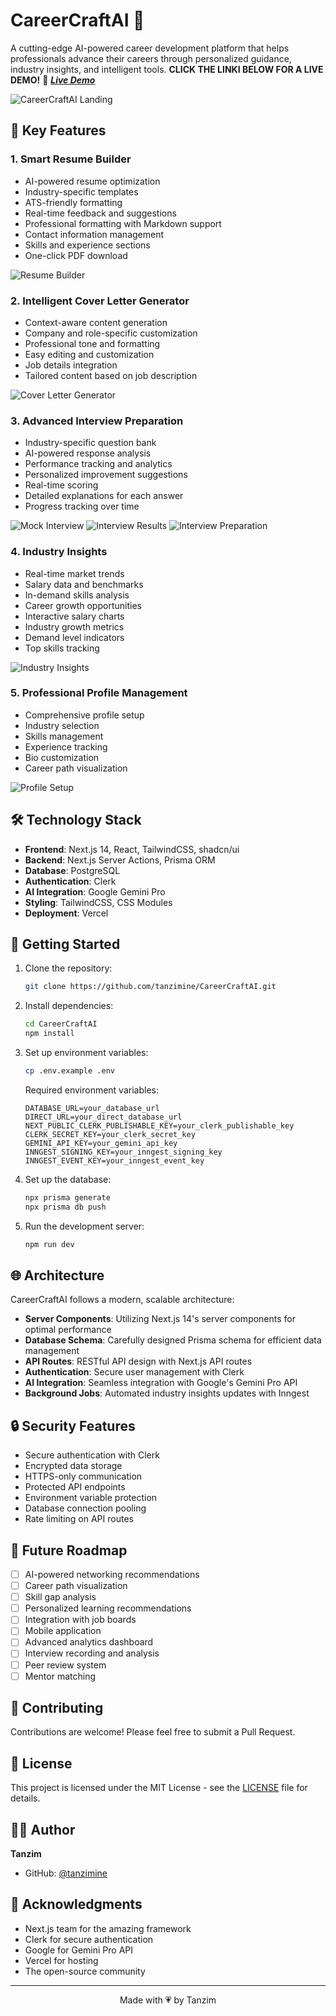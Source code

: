 # CareerCraftAI 🚀

A cutting-edge AI-powered career development platform that helps professionals advance their careers through personalized guidance, industry insights, and intelligent tools.
**CLICK THE LINKI BELOW FOR A LIVE DEMO!**
🔗 *****[Live Demo](https://career-craft-ai-liart.vercel.app/)*****

![CareerCraftAI Landing]()

## 🌟 Key Features

### 1. Smart Resume Builder
- AI-powered resume optimization
- Industry-specific templates
- ATS-friendly formatting
- Real-time feedback and suggestions
- Professional formatting with Markdown support
- Contact information management
- Skills and experience sections
- One-click PDF download

![Resume Builder](public/screenshots/resume-builder.png)

### 2. Intelligent Cover Letter Generator
- Context-aware content generation
- Company and role-specific customization
- Professional tone and formatting
- Easy editing and customization
- Job details integration
- Tailored content based on job description

![Cover Letter Generator](public/screenshots/cover-letter.png)

### 3. Advanced Interview Preparation
- Industry-specific question bank
- AI-powered response analysis
- Performance tracking and analytics
- Personalized improvement suggestions
- Real-time scoring
- Detailed explanations for each answer
- Progress tracking over time

![Mock Interview](public/screenshots/mock-interview.png)
![Interview Results](public/screenshots/interview-results.png)
![Interview Preparation](public/screenshots/interview-prep.png)

### 4. Industry Insights
- Real-time market trends
- Salary data and benchmarks
- In-demand skills analysis
- Career growth opportunities
- Interactive salary charts
- Industry growth metrics
- Demand level indicators
- Top skills tracking

![Industry Insights](public/screenshots/industry-insights.png)

### 5. Professional Profile Management
- Comprehensive profile setup
- Industry selection
- Skills management
- Experience tracking
- Bio customization
- Career path visualization

![Profile Setup](public/screenshots/profile-setup.png)

## 🛠️ Technology Stack

- **Frontend**: Next.js 14, React, TailwindCSS, shadcn/ui
- **Backend**: Next.js Server Actions, Prisma ORM
- **Database**: PostgreSQL
- **Authentication**: Clerk
- **AI Integration**: Google Gemini Pro
- **Styling**: TailwindCSS, CSS Modules
- **Deployment**: Vercel

## 🚀 Getting Started

1. Clone the repository:
   ```bash
   git clone https://github.com/tanzimine/CareerCraftAI.git
   ```

2. Install dependencies:
   ```bash
   cd CareerCraftAI
   npm install
   ```

3. Set up environment variables:
   ```bash
   cp .env.example .env
   ```
   Required environment variables:
   ```
   DATABASE_URL=your_database_url
   DIRECT_URL=your_direct_database_url
   NEXT_PUBLIC_CLERK_PUBLISHABLE_KEY=your_clerk_publishable_key
   CLERK_SECRET_KEY=your_clerk_secret_key
   GEMINI_API_KEY=your_gemini_api_key
   INNGEST_SIGNING_KEY=your_inngest_signing_key
   INNGEST_EVENT_KEY=your_inngest_event_key
   ```

4. Set up the database:
   ```bash
   npx prisma generate
   npx prisma db push
   ```

5. Run the development server:
   ```bash
   npm run dev
   ```

## 🌐 Architecture

CareerCraftAI follows a modern, scalable architecture:

- **Server Components**: Utilizing Next.js 14's server components for optimal performance
- **Database Schema**: Carefully designed Prisma schema for efficient data management
- **API Routes**: RESTful API design with Next.js API routes
- **Authentication**: Secure user management with Clerk
- **AI Integration**: Seamless integration with Google's Gemini Pro API
- **Background Jobs**: Automated industry insights updates with Inngest

## 🔒 Security Features

- Secure authentication with Clerk
- Encrypted data storage
- HTTPS-only communication
- Protected API endpoints
- Environment variable protection
- Database connection pooling
- Rate limiting on API routes

## 🎯 Future Roadmap

- [ ] AI-powered networking recommendations
- [ ] Career path visualization
- [ ] Skill gap analysis
- [ ] Personalized learning recommendations
- [ ] Integration with job boards
- [ ] Mobile application
- [ ] Advanced analytics dashboard
- [ ] Interview recording and analysis
- [ ] Peer review system
- [ ] Mentor matching

## 🤝 Contributing

Contributions are welcome! Please feel free to submit a Pull Request.

## 📝 License

This project is licensed under the MIT License - see the [LICENSE](LICENSE) file for details.

## 👨‍💻 Author

**Tanzim**
- GitHub: [@tanzimine](https://github.com/tanzimine)

## 🙏 Acknowledgments

- Next.js team for the amazing framework
- Clerk for secure authentication
- Google for Gemini Pro API
- Vercel for hosting
- The open-source community

---

<p align="center">Made with 💗 by Tanzim</p>
